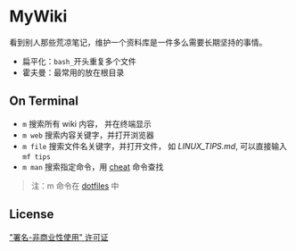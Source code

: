 # MyWiki

看到别人那些荒凉笔记，维护一个资料库是一件多么需要长期坚持的事情。

- 扁平化：`bash_`开头重复多个文件
- 霍夫曼：最常用的放在根目录

## On Terminal
- `m`  搜索所有 wiki 内容， 并在终端显示
- `m web` 搜索内容关键字，并打开浏览器
- `m file` 搜索文件名关键字，并打开文件， 如 *LINUX_TIPS.md*, 可以直接输入 `mf tips`
- `m man` 搜索指定命令，用 [cheat](https://github.com/chrisallenlane/cheat) 命令查找
> 注：m 命令在 [dotfiles](https://github.com/yantze/dotfiles/blob/master/bin/m) 中


## License
["署名-非商业性使用" 许可证](https://creativecommons.org/licenses/by-nc/4.0/deed.zh)
